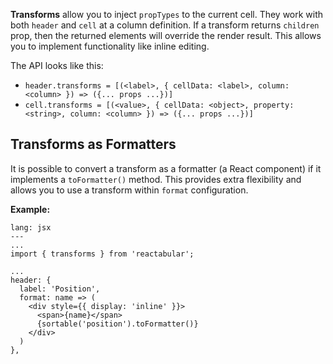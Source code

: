 **Transforms** allow you to inject `propTypes` to the current cell. They work with both `header` and `cell` at a column definition. If a transform returns `children` prop, then the returned elements will override the render result. This allows you to implement functionality like inline editing.

The API looks like this:

* `header.transforms = [(<label>, { cellData: <label>, column: <column> }) => ({... props ...})]`
* `cell.transforms = [(<value>, { cellData: <object>, property: <string>, column: <column> }) => ({... props ...})]`

## Transforms as Formatters

It is possible to convert a transform as a formatter (a React component) if it implements a `toFormatter()` method. This provides extra flexibility and allows you to use a transform within `format` configuration.

**Example:**

```code
lang: jsx
---
...
import { transforms } from 'reactabular';

...
header: {
  label: 'Position',
  format: name => (
    <div style={{ display: 'inline' }}>
      <span>{name}</span>
      {sortable('position').toFormatter()}
    </div>
  )
},
```
